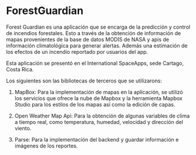 # ForestGuardian

Forest Guardian es una aplicación que se encarga de la predicción y control de incendios forestales. Esto a través de la obtención de información de mapas provenientes de la base de datos MODIS de NASA y apis de información climatológica para generar alertas. Además una estimación de los efectos de un incendio reportado por usuarios del app.

Esta aplicación se presentó en el International SpaceApps, sede Cartago, Costa Rica.

Los siguientes son las bibliotecas de terceros que se utilizarons:

1) MapBox: Para la implementación de mapas en la aplicación, se utilizó los servicios que ofrece la nube de Mapbox y la herramienta Mapbox Studio para los estilos de los mapas así como la edición de capas.

2) Open Weather Map Api: Para la obtención de algunas variables de clima a tiempo real, como temperatura, humedad, velocidad y dirección del viento.

3) Parse: Para la implementación del backend y guardar información e imágenes de los reportes.
